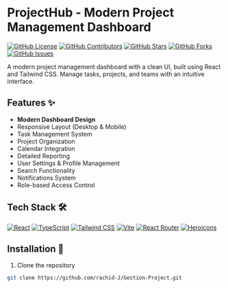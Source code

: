 # ProjectHub - Modern Project Management Dashboard

[![GitHub License](https://img.shields.io/github/license/rachid-J/Gestion-Project)](https://github.com/rachid-J/Gestion-Project/blob/main/LICENSE)
[![GitHub Contributors](https://img.shields.io/github/contributors/rachid-J/Gestion-Project)](https://github.com/rachid-J/Gestion-Project/graphs/contributors)
[![GitHub Stars](https://img.shields.io/github/stars/rachid-J/Gestion-Project)](https://github.com/rachid-J/Gestion-Project/stargazers)
[![GitHub Forks](https://img.shields.io/github/forks/rachid-J/Gestion-Project)](https://github.com/rachid-J/Gestion-Project/network/members)
[![GitHub Issues](https://img.shields.io/github/issues/rachid-J/Gestion-Project)](https://github.com/rachid-J/Gestion-Project/issues)



A modern project management dashboard with a clean UI, built using React and Tailwind CSS. Manage tasks, projects, and teams with an intuitive interface.

## Features ✨

- **Modern Dashboard Design**
- Responsive Layout (Desktop & Mobile)
- Task Management System
- Project Organization
- Calendar Integration
- Detailed Reporting
- User Settings & Profile Management
- Search Functionality
- Notifications System
- Role-based Access Control

## Tech Stack 🛠️

[![React](https://img.shields.io/badge/React-20232A?style=for-the-badge&logo=react&logoColor=61DAFB)](https://reactjs.org/)
[![TypeScript](https://img.shields.io/badge/TypeScript-007ACC?style=for-the-badge&logo=typescript&logoColor=white)](https://www.typescriptlang.org/)
[![Tailwind CSS](https://img.shields.io/badge/Tailwind_CSS-38B2AC?style=for-the-badge&logo=tailwind-css&logoColor=white)](https://tailwindcss.com/)
[![Vite](https://img.shields.io/badge/Vite-B73BFE?style=for-the-badge&logo=vite&logoColor=FFD62E)](https://vitejs.dev/)
[![React Router](https://img.shields.io/badge/React_Router-CA4245?style=for-the-badge&logo=react-router&logoColor=white)](https://reactrouter.com/)
[![Heroicons](https://img.shields.io/badge/Heroicons-1E293B?style=for-the-badge&logo=heroicons&logoColor=white)](https://heroicons.com/)

## Installation 🚀

1. Clone the repository
```bash
git clone https://github.com/rachid-J/Gestion-Project.git

